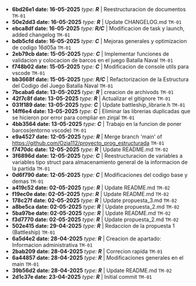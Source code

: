 
- **6bd26e1 date: 16-05-2025** _type: **R**_ | Reestructuracion de documentos `TM-01`
- **50e2dd3 date: 16-05-2025** _type: **R**_ | Update CHANGELOG.md `TM-01`
- **ebca8df date: 16-05-2025** _type: **R/C**_ | Modificacion de task y launch, added changelog `TM-01`
- **bdb5cfd date: 16-05-2025** _type: **C**_ | Mejoras generales y optimizacion de codigo 16d05a `TM-01`
- **2eb79cb date: 15-05-2025** _type: **C**_ | Implementar funciones de validacion y colocacion de barcos en el juego Batalla Naval `TM-01`
- **f748b02 date: 15-05-2025** _type: **C**_ | Modificacion de console utils para vscode `TM-01`
- **bb3668f date: 15-05-2025** _type: **R/C**_ | Refactorizacion de la Estructura del Codigo del Juego Batalla Naval `TM-01`
- **7bcaba6 date: 13-05-2025** _type: **R**_ | creacion de archivods `TM-01`
- **42f7c8f date: 13-05-2025** _type: **R**_ | Actualizar el gitignore `TM-01`
- **031f189 date: 13-05-2025** _type: **C**_ | Update battleship_librarie.h `TM-01`
- **14ff6e4 date: 13-05-2025** _type: **C**_ | Eliminar las librerias duplicadas que se hicieron por error para compliar en zinjal `TM-01`
- **4bb3564 date: 13-05-2025** _type: **C**_ | Trabajo en la funcion de poner barcos(entorno vscode) `TM-01`
- **e9a4527 date: 12-05-2025** _type: **R**_ | Merge branch 'main' of https://github.com/Ozia112/proyecto_prog_estructurada `TM-01`
- **f7470dc date: 12-05-2025** _type: **R**_ | Update README.md `TM-02`
- **3f6896d date: 12-05-2025** _type: **C**_ | Reestructuracion de variables a variables tipo struct para almacenamiento general de la informacion de la partida `TM-01`
- **0d6f790 date: 12-05-2025** _type: **C**_ | Modificaciones del codigo base y demas `TM-01`
- **a419c52 date: 02-05-2025** _type: **R**_ | Update README.md `TM-02`
- **f19ec0e date: 02-05-2025** _type: **R**_ | Update README.md `TM-02`
- **178c27f date: 02-05-2025** _type: **R**_ | Update propuesta_3.md `TM-02`
- **a8be5ca date: 02-05-2025** _type: **R**_ | Update propuesta_2.md `TM-02`
- **5ba97be date: 02-05-2025** _type: **R**_ | Update README.md `TM-02`
- **f3d7770 date: 02-05-2025** _type: **R**_ | Update propuesta_2.md `TM-02`
- **502e415 date: 29-04-2025** _type: **R**_ | Redaccion de la propuesta 1 (Battleship) `TM-01`
- **6a5d4e2 date: 28-04-2025** _type: **R**_ | Creacion de apartado: Informacion administrativa `TM-01`
- **2bab209 date: 28-04-2025** _type: **R**_ | Correcion rapida `TM-01`
- **6a44857 date: 28-04-2025** _type: **R**_ | Modificaciones generales en el main `TM-01`
- **39b56d2 date: 28-04-2025** _type: **R**_ | Update README.md `TM-02`
- **2d1c37e date: 23-04-2025** _type: **R**_ | Initial commit `TM-01`
